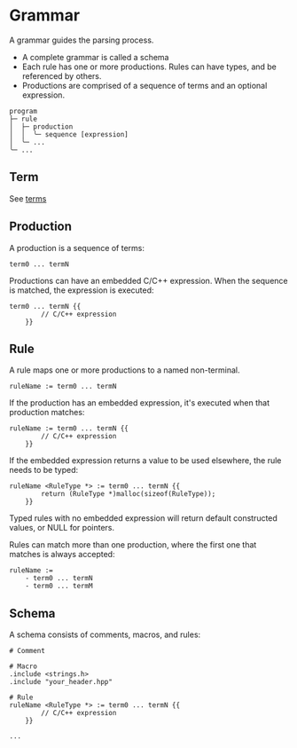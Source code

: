 # Grammar

A grammar guides the parsing process. 

- A complete grammar is called a schema 
- Each rule has one or more productions. Rules can have types, and be referenced by others.
- Productions are comprised of a sequence of terms and an optional expression.

```
program
├─ rule
│  ├─ production
│  │  ╰─ sequence [expression]
│  ╰─ ...
╰─ ...
```

## Term

See [terms](terms/README.md)

## Production

A production is a sequence of terms:

```
term0 ... termN
```

Productions can have an embedded C/C++ expression. When the sequence is matched, the expression is executed:

```
term0 ... termN {{
        // C/C++ expression
    }}
```

## Rule

A rule maps one or more productions to a named non-terminal. 

```
ruleName := term0 ... termN
```

If the production has an embedded expression, it's executed when that production matches:

```
ruleName := term0 ... termN {{
        // C/C++ expression
    }}
```

If the embedded expression returns a value to be used elsewhere, the rule needs to be typed:

```
ruleName <RuleType *> := term0 ... termN {{
        return (RuleType *)malloc(sizeof(RuleType));
    }}
```

Typed rules with no embedded expression will return default constructed values, or NULL for pointers.

Rules can match more than one production, where the first one that matches is always accepted:

```
ruleName := 
    - term0 ... termN
    - term0 ... termM
```

## Schema

A schema consists of comments, macros, and rules:

```
# Comment

# Macro
.include <strings.h>
.include "your_header.hpp"

# Rule
ruleName <RuleType *> := term0 ... termN {{
        // C/C++ expression
    }}

...
```

